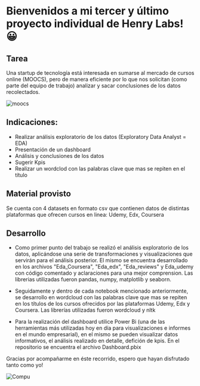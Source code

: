 # Bienvenidos a mi tercer y último proyecto individual de Henry Labs! 😀


## Tarea

Una startup de tecnología está interesada en sumarse al mercado de cursos online (MOOCS), pero de manera eficiente por lo que nos solicitan (como parte del equipo de trabajo) analizar y sacar conclusiones de los datos recolectados.


![moocs](https://user-images.githubusercontent.com/108495374/215902434-8c4458e9-fdfe-4632-b330-b9b5de48f3d4.jpg)

## Indicaciones:

- Realizar análisis exploratorio de los datos (Exploratory Data Analyst = EDA) 
- Presentación de un dashboard
- Análisis y conclusiones de los datos
- Sugerir Kpis 
- Realizar un wordclod con las palabras clave que mas se repiten en el título


## Material provisto

Se cuenta con 4 datasets en formato csv que contienen datos de distintas plataformas que ofrecen cursos en linea: Udemy, Edx, Coursera

## Desarrollo

- Como primer punto del trabajo se realizó el análisis exploratorio de los datos, aplicándose una serie de transformaciones y visualizaciones que servirán para el análisis posterior. El mismo se encuentra desarrollado en los archivos "Eda_Coursera", "Eda_edx", "Eda_reviews" y Eda_udemy con código comentado y aclaraciones para una mejor comprension.
Las librerias utilizadas fueron pandas, numpy, matplotlib y seaborn.

- Seguidamente y dentro de cada notebook mencionado anteriormente, se desarrollo en wordcloud con las palabras clave que mas se repiten en los títulos de los cursos ofrecidos por las plataformas Udemy, Edx y Coursera. Las librerías utilizadas fueron wordcloud y nltk

- Para la realización del dashboard utilice Power Bi (una de las herramientas más utilizadas hoy en día para visualizaciones e informes en el mundo empresarial), en el mismo se pueden visualizar datos informativos, el análisis realizado en detalle, defición de kpis.
En el repositorio se encuentra el archivo Dashboard.pbix


Gracias por acompañarme en éste recorrido, espero que hayan disfrutado tanto como yo!


  ![Compu](https://user-images.githubusercontent.com/108495374/215903256-c2405aed-95aa-47ba-9cc4-daa8e247ad22.jpg)






